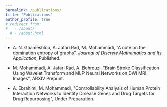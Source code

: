 ```yaml
---
permalink: /publications/
title: "Publications"
author_profile: true
# redirect_from: 
#   - /about/
  # - /about.html
---
```


- A. N. Ghameshlou, A. Jafari Rad, M. Mohammadi, “A note on the domination entropy of graphs”, *Journal of 
Discrete Mathematics and Its Application*, Published.

- M. Mohammadi, A. Jafari Rad, A. Behrouzi, "Brain Stroke Classification Using Wavelet Transform and MLP 
Neural Networks on DWI MRI Images", ARXIV Preprint.
   
- A. Ebrahimi, M. Mohammadi, "Controllability Analysis of Human Protein Interaction Networks to Identify 
Disease Genes and Drug Targets for Drug Repurposing", Under Preparation.


